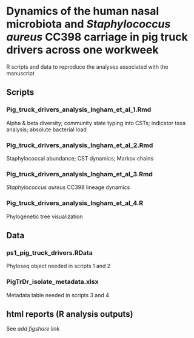 # Dynamics of the human nasal microbiota and _Staphylococcus aureus_ CC398 carriage in pig truck drivers across one workweek
R scripts and data to reproduce the analyses associated with the manuscript
 
## Scripts
### Pig_truck_drivers_analysis_Ingham_et_al_1.Rmd 
Alpha & beta diversity; community state typing into CSTs; indicator taxa analysis; absolute bacterial load 
 
### Pig_truck_drivers_analysis_Ingham_et_al_2.Rmd 
Staphylococcal abundance; CST dynamics; Markov chains 
 
### Pig_truck_drivers_analysis_Ingham_et_al_3.Rmd 
_Staphylococcus aureus_ CC398 lineage dynamics 
 
### Pig_truck_drivers_analysis_Ingham_et_al_4.R 
Phylogenetic tree visualization 
 
## Data
### ps1_pig_truck_drivers.RData 
Phyloseq object needed in scripts 1 and 2 
 
### PigTrDr_isolate_metadata.xlsx 
Metadata table needed in scripts 3 and 4 
 
## html reports (R analysis outputs)
See _add figshare link_

